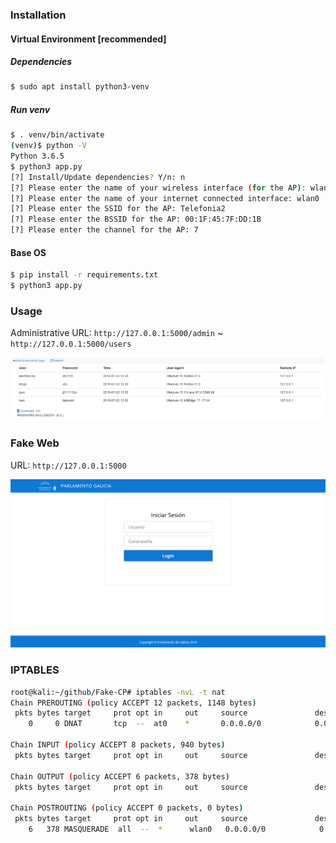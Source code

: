 ### Installation
#### Virtual Environment [recommended]
##### Dependencies
```sh
$ sudo apt install python3-venv
```
##### Run venv
```sh
$ . venv/bin/activate
(venv)$ python -V
Python 3.6.5
$ python3 app.py
[?] Install/Update dependencies? Y/n: n
[?] Please enter the name of your wireless interface (for the AP): wlan1
[?] Please enter the name of your internet connected interface: wlan0
[?] Please enter the SSID for the AP: Telefonia2
[?] Please enter the BSSID for the AP: 00:1F:45:7F:DD:1B
[?] Please enter the channel for the AP: 7
```
#### Base OS
```sh
$ pip install -r requirements.txt
$ python3 app.py
```

### Usage

Administrative URL: ```http://127.0.0.1:5000/admin``` ~ ```http://127.0.0.1:5000/users```

![](admin_panel.png)

### Fake Web

URL: ```http://127.0.0.1:5000```

![](fake_web.png)

### IPTABLES

```bash
root@kali:~/github/Fake-CP# iptables -nvL -t nat
Chain PREROUTING (policy ACCEPT 12 packets, 1148 bytes)
 pkts bytes target     prot opt in     out     source               destination
    0     0 DNAT       tcp  --  at0    *       0.0.0.0/0            0.0.0.0/0            tcp dpt:80 to:10.0.0.1:80

Chain INPUT (policy ACCEPT 8 packets, 940 bytes)
 pkts bytes target     prot opt in     out     source               destination

Chain OUTPUT (policy ACCEPT 6 packets, 378 bytes)
 pkts bytes target     prot opt in     out     source               destination

Chain POSTROUTING (policy ACCEPT 0 packets, 0 bytes)
 pkts bytes target     prot opt in     out     source               destination
    6   378 MASQUERADE  all  --  *      wlan0   0.0.0.0/0            0.0.0.0/0

```
